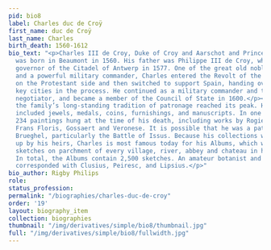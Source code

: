 ```yaml
---
pid: bio8
label: Charles duc de Croÿ
first_name: duc de Croÿ
last_name: Charles
birth_death: 1560-1612
bio_text: "<p>Charles III de Croy, Duke of Croy and Aarschot and Prince of Chimay,
  was born in Beaumont in 1560. His father was Philippe III de Croy, who served as
  governor of the Citadel of Antwerp in 1577. One of the great old nobles of the Netherlands
  and a powerful military commander, Charles entered the Revolt of the Netherlands
  on the Protestant side and then switched to support Spain, handing over several
  key cities in the process. He continued as a military commander and then a peace
  negotiator, and became a member of the Council of State in 1600.</p><p>Under Charles,
  the family’s long-standing tradition of patronage reached its peak. His collection
  included jewels, medals, coins, furnishings, and manuscripts. In one castle alone,
  234 paintings hung at the time of his death, including works by Rogier van der Weyden,
  Frans Floris, Gossaert and Veronese. It is possible that he was a patron of Jan
  Brueghel, particularly the Battle of Issus. Because his collections were broken
  up by his heirs, Charles is most famous today for his Albums, which were watercolor
  sketches on parchment of every village, river, abbey and chateau in his vast territories.
  In total, the Albums contain 2,500 sketches. An amateur botanist and scholar, he
  corresponded with Clusius, Peiresc, and Lipsius.</p>"
bio_author: Rigby Philips
role:
status_profession:
permalink: "/biographies/charles-duc-de-croy"
order: '19'
layout: biography_item
collection: biographies
thumbnail: "/img/derivatives/simple/bio8/thumbnail.jpg"
full: "/img/derivatives/simple/bio8/fullwidth.jpg"
---
```

